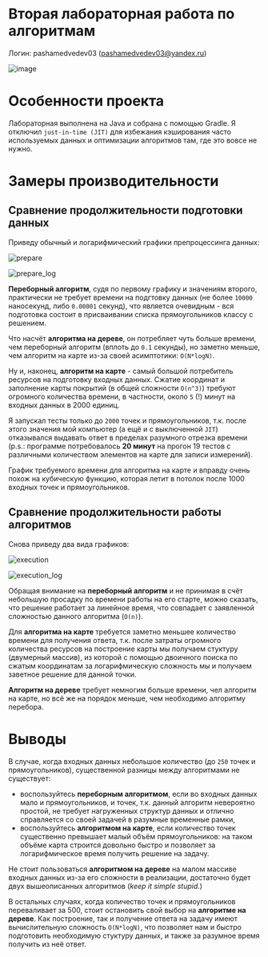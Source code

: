 # Вторая лабораторная работа по алгоритмам

Логин: pashamedvedev03 (pashamedvedev03@yandex.ru)

![image](https://user-images.githubusercontent.com/46136468/234573265-c372dfed-f5eb-449e-9df3-d0dd0fd605c6.png)

# Особенности проекта

Лабораторная выполнена на Java и собрана с помощью Gradle. Я отключил `just-in-time (JIT)` для избежания кэширования часто используемых данных и оптимизации алгоритмов там, где это вовсе не нужно.

# Замеры производительности

## Сравнение продолжительности подготовки данных

Приведу обычный и логарифмический графики препроцессинга данных:

![prepare](https://user-images.githubusercontent.com/46136468/234573734-60cf06d3-9e1f-4bb8-b3dd-4ee2242f5f61.png)

![prepare_log](https://user-images.githubusercontent.com/46136468/234573745-52a1c7fd-c303-4075-81c6-001f545b9542.png)

**Переборный алгоритм**, судя по первому графику и значениям второго, практически не требует времени на подгтовку данных (не более `10000` наносекунд, либо `0.00001` секунд), что является очевидным - вся подготовка состоит в присваивании списка прямоугольников классу с решением.

Что насчёт **алгоритма на дереве**, он потребляет чуть больше времени, чем переборный алгоритм (вплоть до `0.1` секунды), но заметно меньше, чем алгоритм на карте из-за своей асимптотики: `O(N*logN)`.

Ну и, наконец, **алгоритм на карте** - самый большой потребитель ресурсов на подготовку входных данных. Сжатие координат и заполнение карты покрытий (в общей сложности `O(n^3)`) требуют огромного количества времени, в частности, около `5` (!) минут на входных данных в 2000 единиц. 

Я запускал тесты только до `2000` точек и прямоугольников, т.к. после этого значения мой компьютер (а ещё и с выключенной `JIT`) отказывался выдавать ответ в пределах разумного отрезка времени (p.s.: программе потребовалось **20 минут** на прогон 19 тестов с различными количеством элементов на карте для записи измерений).

График требуемого времени для алгоритма на карте и вправду очень похож на кубическую функцию, которая летит в потолок после 1000 входных точек и прямоугольников.

## Сравнение продолжительности работы алгоритмов

Снова приведу два вида графиков:

![execution](https://user-images.githubusercontent.com/46136468/234587139-9e08d3c5-1a6c-4576-9f4f-3c2bded3ed4d.png)

![execution_log](https://user-images.githubusercontent.com/46136468/234587202-6aff5f74-8423-4580-9067-7003e40868ce.png)

Обращая внимание на **переборный алгоритм** и не принимая в счёт небольшую просадку по времени работы на его старте, можно сказать, что решение работает за линейное время, что совпадает с заявленной сложностью данного алгоритма (`O(n)`).

Для **алгоритма на карте** требуется заметно меньшее количество времени для получения ответа, т.к. после затраты огромного количества ресурсов на построение карты мы получаем стуктуру (двумерный массив), из которой с помощью двоичного поиска по сжатым координатам за логарифмическую сложность мы и получаем заветное решение для данной точки.

**Алгоритм на дереве** требует немногим больше времени, чел алгоритм на карте, но всё же на порядок меньше, чем необходимо алгоритму перебора.

# Выводы

В случае, когда входных данных небольшое количество (до `250` точек и прямоугольников), существенной разницы между алгоритмами не существует:
* воспользуйтесь **переборным алгоритмом**, если во входных данных мало и прямоугольников, и точек, т.к. данный алгоритм невероятно простой, не требует нагруженных структур данных и отлично справляется со своей задачей в разумные временные рамки,
* воспользуйтесь **алгоритмом на карте**, если количество точек существенно превышает малый объём прямоугольников: на таком объёме карта строится довольно быстро и позволяет за логарифмическое время получить решение на задачу.

Не стоит пользоваться **алгоритмом на дереве** на малом массиве входных данных из-за его сложности в реализации, достаточно будет двух вышеописанных алгоритмов (*keep it simple stupid.*)

В остальных случаях, когда количество точек и прямоугольников переваливает за 500, стоит остановить свой выбор на **алгоритме на дереве**. Как построение, так и получение ответа на задачу имеют вычислительную сложность `O(N*logN)`, что позволяет нам и быстро подготовить необходимую стуктуру данных, и также за разумное время получить из неё ответ. 
